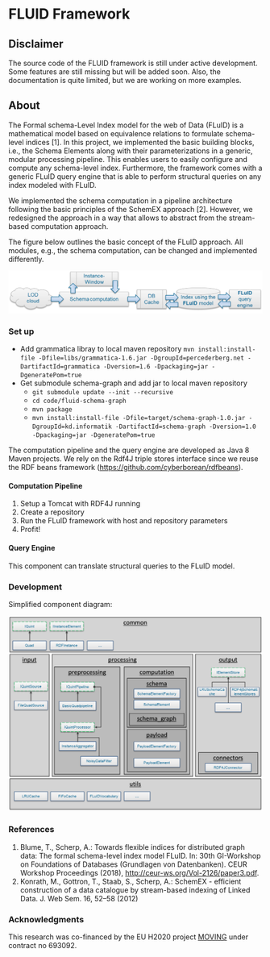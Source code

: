 # FLUID Framework

## Disclaimer
The source code of the FLUID framework is still under active development. Some features are still missing but will be added soon. Also, the documentation is quite limited, but we are working on more examples.

## About
The Formal schema-Level Index model for the web of Data (FLuID) is a mathematical model based on equivalence relations to formulate schema-level indices [1]. In this project, we implemented the basic building blocks, i.e., the Schema Elements along with their parameterizations in a generic, modular processing pipeline. This enables users to easily configure and compute any schema-level index.
Furthermore, the framework comes with a generic FLuID query engine that is able to perform structural queries on any index modeled with FLuID.

We implemented the schema computation in a pipeline architecture following the basic principles of the SchemEX approach [2]. However, we redesigned the approach in a way that allows to abstract from the stream-based computation approach.

The figure below outlines the basic concept of the FLuID approach. All modules, e.g., the schema computation, can be changed and implemented differently.

![framework-architecture](documents/images/fluid-framework-concept.png)

### Set up

 - Add grammatica libray to local maven repository
 	``mvn install:install-file -Dfile=libs/grammatica-1.6.jar -DgroupId=percederberg.net -DartifactId=grammatica -Dversion=1.6 -Dpackaging=jar -DgeneratePom=true``
 - Get submodule schema-graph and add jar to local maven repository
 	+ ``git submodule update --init --recursive``
 	+ ``cd code/fluid-schema-graph`` 
 	+ ``mvn package``
 	+ ``mvn install:install-file -Dfile=target/schema-graph-1.0.jar -DgroupId=kd.informatik -DartifactId=schema-graph -Dversion=1.0 -Dpackaging=jar -DgeneratePom=true``

The computation pipeline and the query engine are developed as Java 8 Maven projects. We rely on the Rdf4J triple stores interface since we reuse the RDF beans framework (https://github.com/cyberborean/rdfbeans).

#### Computation Pipeline

1. Setup a Tomcat with RDF4J running
2. Create a repository
3. Run the FLuID framework with host and repository parameters
4. Profit!


#### Query Engine

This component can translate structural queries to the FLuID model.

### Development

Simplified component diagram:

![framework-components-simplified](documents/images/fluid-framework-architecture.png)



### References

1. Blume, T., Scherp, A.: Towards flexible indices for distributed graph data: The formal schema-level index model FLuID. In: 30th GI-Workshop on Foundations of Databases (Grundlagen von Datenbanken). CEUR Workshop Proceedings (2018), http://ceur-ws.org/Vol-2126/paper3.pdf.
2. Konrath, M., Gottron, T., Staab, S., Scherp, A.: SchemEX - efficient construction of a data catalogue by stream-based indexing of Linked Data. J. Web Sem. 16, 52–58 (2012)

### Acknowledgments
This research was co-financed by the EU H2020 project [MOVING](http://www.moving-project.eu/) under contract no 693092.
